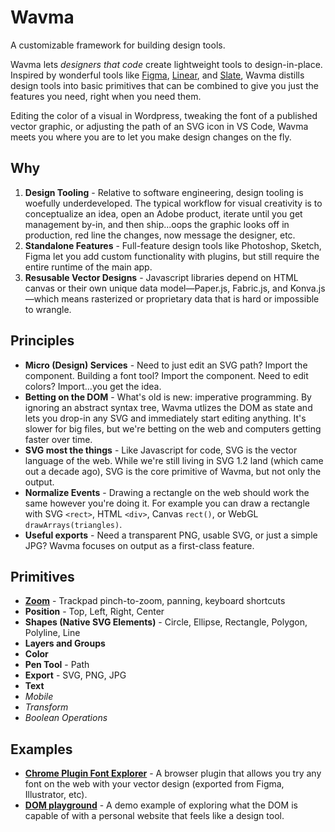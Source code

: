 # Wavma

A customizable framework for building design tools.

Wavma lets *designers that code* create lightweight tools to design-in-place. Inspired by wonderful tools like [Figma](https://www.figma.com/), [Linear](https://linear.app/), and [Slate](https://github.com/ianstormtaylor/slate), Wavma distills design tools into basic primitives that  can be combined to give you just the features you need, right when you need them.

Editing the color of a visual in Wordpress, tweaking the font of a published vector graphic, or adjusting the path of an SVG icon in VS Code, Wavma meets you where you are to let you make design changes on the fly.

## Why

1. **Design Tooling** - Relative to software engineering, design tooling is woefully underdeveloped. The typical workflow for visual creativity is to conceptualize an idea, open an Adobe product, iterate until you get management by-in, and then ship...oops the graphic looks off in production, red line the changes, now message the designer, etc.
2. **Standalone Features** - Full-feature design tools like Photoshop, Sketch, Figma let you add custom functionality with plugins, but still require the entire runtime of the main app.
3. **Resusable Vector Designs** - Javascript libraries depend on HTML canvas or their own unique data model—Paper.js, Fabric.js, and Konva.js—which means rasterized or proprietary data that is hard or impossible to wrangle.

## Principles

- **Micro (Design) Services** - Need to just edit an SVG path? Import the component. Building a font tool? Import the component. Need to edit colors? Import...you get the idea.
- **Betting on the DOM** - What's old is new: imperative programming. By ignoring an abstract syntax tree, Wavma utlizes the DOM as state and lets you drop-in any SVG and immediately start editing anything. It's slower for big files, but we're betting on the web and computers getting faster over time.
- **SVG most the things** - Like Javascript for code, SVG is the vector language of the web. While we're still living in SVG 1.2 land (which came out a decade ago), SVG is the core primitive of Wavma, but not only the output.
- **Normalize Events** - Drawing a rectangle on the web should work the same however you're doing it. For example you can draw a rectangle with SVG `<rect>`, HTML `<div>`, Canvas `rect()`, or WebGL `drawArrays(triangles)`.
- **Useful exports** - Need a transparent PNG, usable SVG, or just a simple JPG? Wavma focuses on output as a first-class feature.

## Primitives

- [**Zoom**](https://github.com/wavma/enhance) - Trackpad pinch-to-zoom, panning, keyboard shortcuts
- **Position** - Top, Left, Right, Center
- **Shapes (Native SVG Elements)** - Circle, Ellipse, Rectangle, Polygon, Polyline, Line
- **Layers and Groups**
- **Color**
- **Pen Tool** - Path
- **Export** - SVG, PNG, JPG
- **Text**
- *Mobile*
- *Transform*
- *Boolean Operations*

## Examples

- [**Chrome Plugin Font Explorer**](https://wavma.com/alpha) - A browser plugin that allows you try any font on the web with your vector design (exported from Figma, Illustrator, etc).
- [**DOM playground**](https://moeamaya.com) - A demo example of exploring what the DOM is capable of with a personal website that feels like a design tool.
